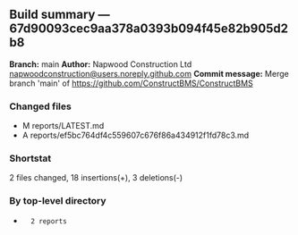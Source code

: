 ## Build summary — 67d90093cec9aa378a0393b094f45e82b905d2b8

**Branch:** main
**Author:** Napwood Construction Ltd <napwoodconstruction@users.noreply.github.com>
**Commit message:** Merge branch 'main' of https://github.com/ConstructBMS/ConstructBMS

### Changed files
 - M	reports/LATEST.md
 - A	reports/ef5bc764df4c559607c676f86a434912f1fd78c3.md

### Shortstat
 2 files changed, 18 insertions(+), 3 deletions(-)

### By top-level directory
 -       2 reports

